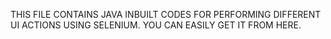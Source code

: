 THIS FILE CONTAINS JAVA INBUILT CODES FOR PERFORMING DIFFERENT UI ACTIONS USING SELENIUM. YOU CAN EASILY GET IT FROM HERE.

